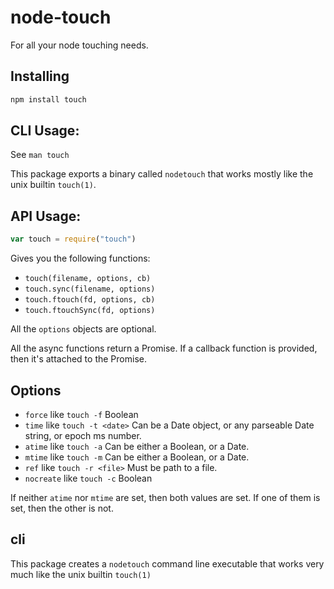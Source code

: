 # node-touch

For all your node touching needs.

## Installing

```bash
npm install touch
```

## CLI Usage:

See `man touch`

This package exports a binary called `nodetouch` that works mostly like the unix builtin `touch(1)`.

## API Usage:

```javascript
var touch = require("touch")
```

Gives you the following functions:

* `touch(filename, options, cb)`
* `touch.sync(filename, options)`
* `touch.ftouch(fd, options, cb)`
* `touch.ftouchSync(fd, options)`

All the `options` objects are optional.

All the async functions return a Promise. If a callback function is provided, then it's attached to
the Promise.

## Options

* `force` like `touch -f` Boolean
* `time` like `touch -t <date>` Can be a Date object, or any parseable Date string, or epoch ms
  number.
* `atime` like `touch -a` Can be either a Boolean, or a Date.
* `mtime` like `touch -m` Can be either a Boolean, or a Date.
* `ref` like `touch -r <file>` Must be path to a file.
* `nocreate` like `touch -c` Boolean

If neither `atime` nor `mtime` are set, then both values are set. If one of them is set, then the
other is not.

## cli

This package creates a `nodetouch` command line executable that works very much like the unix
builtin `touch(1)`
